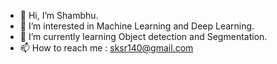 - 👋 Hi, I’m Shambhu.
- 👀 I’m interested in Machine Learning and Deep Learning.
- 🌱 I’m currently learning Object detection and Segmentation.
- 📫 How to reach me : sksr140@gmail.com

<!---
shambhu1998/shambhu1998 is a ✨ special ✨ repository because its `README.md` (this file) appears on your GitHub profile.
You can click the Preview link to take a look at your changes.
--->
